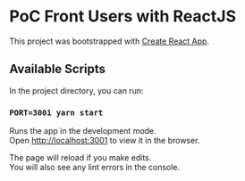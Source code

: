 # PoC Front Users with ReactJS 

This project was bootstrapped with [Create React App](https://github.com/facebook/create-react-app).

## Available Scripts

In the project directory, you can run:

### `PORT=3001 yarn start`

Runs the app in the development mode.<br />
Open [http://localhost:3001](http://localhost:3001) to view it in the browser.

The page will reload if you make edits.<br />
You will also see any lint errors in the console.